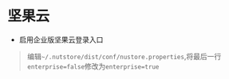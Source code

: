 # 坚果云

- 启用企业版坚果云登录入口
> 编辑`~/.nutstore/dist/conf/nustore.properties`,将最后一行`enterprise=false`修改为`enterprise=true`
